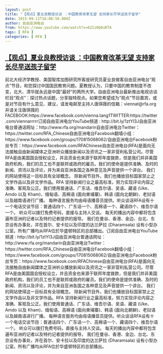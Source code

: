 ```yaml
---
layout: post
title: "【观点】夏业良教授访谈 ：中国教育改革无望 支持家长尽早送孩子留学"
date: 2015-09-11T16:08:58.000Z
author: 自由亚洲电台
from: https://www.youtube.com/watch?v=62Iz0QAuRTA
tags: [ RFA ]
categories: [ RFA ]
---
```

<!--1441987738000-->
[【观点】夏业良教授访谈 ：中国教育改革无望 支持家长尽早送孩子留学](https://www.youtube.com/watch?v=62Iz0QAuRTA)
------

<div>
前北大经济学教授、美国智库加图研究所客座研究员夏业良做客自由亚洲电台“观点”节目，和您探讨中国国民教育问题。夏教授认为，只要中国的教育制度不改变，北大、清华就永远是中国“最好”的两所大学。自由亚洲电台最新推出电视访谈栏目“观点”：探讨热点话题，分享独特观点。如果您希望成为“观点”节目嘉宾，或是对节目有什么意见、建议，请发电邮至主持人唐琪薇的信箱：viennat@rfa.org并请关注唐琪薇的FACEBOOK:https://www.facebook.com/vienna.tang1TWITTER:https://twitter.com/viennarrrrr订阅自由亚洲电台YouTube频道 : http://bit.ly/1ztYI3J自由亚洲电台普通话网址：http://www.rfa.org/mandarin自由亚洲电台Twitter：https://twitter.com/RFA_Chinese自由亚洲电台Facebook翻墙小组：https://www.facebook.com/groups/170815068062/自由亚洲电台Facebook粉丝专页：https://www.facebook.com/RFAChinese自由亚洲电台(RFA)是面向无法接触自由新闻媒体之亚洲听众播放新闻以及资讯之一家非营利私营公司。尽管 RFA是由美国国会授权设立，并且资金也来源于联邦年度拨款，但是我们并非美国政府机构，我们的员工也不是联邦或政府的雇员。我们的使命是提供准确、及时的新闻、资讯以及评论，并为来自亚洲各国之各种意见及声音提供一个讲台。 我们的网站使得这一目标具有全球概念。  除新闻节目外，我们也播放目标国家禁止之文学作品以及非文学作品。RFA 坚持新闻行业之最高标准，努力实现评论内容之准确、客观及公正。我们使用普通话、广东话、维吾尔语、吴语、藏语 (Uke、Amdo 以及 Kham)、缅甸语、高棉语 (面向柬埔寨)、韩语 (面向北朝鲜)、老挝语以及越南语进行广播。 每种语言服务均由母语播音员提供。听众谈话RFA设有十一个电话交谈节目：普通话四个、广东话一个、高棉语一个、藏语四个、维吾尔语一个。 听众可以拨打免费号码，直接与主持人交谈。 每天的播出内容中都将包含遍布亚洲的记者以及特约记者提供的报导。 我们在曼谷、香港、金边、台北、东京设有办事处，并在首尔、安卡拉以及印度的达兰萨拉 (Dharamsala) 设有小型办公室。所有广播均从RFA位於华盛顿特区的总部播出。订阅自由亚洲电台YouTube频道 : http://bit.ly/1ztYI3J自由亚洲电台普通话网址：http://www.rfa.org/mandarin自由亚洲电台Twitter：https://twitter.com/RFA_Chinese自由亚洲电台Facebook翻墙小组：https://www.facebook.com/groups/170815068062/自由亚洲电台Facebook粉丝专页：https://www.facebook.com/RFAChinese自由亚洲电台(RFA)是面向无法接触自由新闻媒体之亚洲听众播放新闻以及资讯之一家非营利私营公司。尽管 RFA是由美国国会授权设立，并且资金也来源于联邦年度拨款，但是我们并非美国政府机构，我们的员工也不是联邦或政府的雇员。我们的使命是提供准确、及时的新闻、资讯以及评论，并为来自亚洲各国之各种意见及声音提供一个讲台。 我们的网站使得这一目标具有全球概念。  除新闻节目外，我们也播放目标国家禁止之文学作品以及非文学作品。RFA 坚持新闻行业之最高标准，努力实现评论内容之准确、客观及公正。我们使用普通话、广东话、维吾尔语、吴语、藏语 (Uke、Amdo 以及 Kham)、缅甸语、高棉语 (面向柬埔寨)、韩语 (面向北朝鲜)、老挝语以及越南语进行广播。 每种语言服务均由母语播音员提供。听众谈话RFA设有十一个电话交谈节目：普通话四个、广东话一个、高棉语一个、藏语四个、维吾尔语一个。 听众可以拨打免费号码，直接与主持人交谈。 每天的播出内容中都将包含遍布亚洲的记者以及特约记者提供的报导。 我们在曼谷、香港、金边、台北、东京设有办事处，并在首尔、安卡拉以及印度的达兰萨拉 (Dharamsala) 设有小型办公室。所有广播均从RFA位於华盛顿特区的总部播出。
</div>
